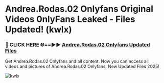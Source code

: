 # Andrea.Rodas.02 Onlyfans Original Videos 0nlyFans Leaked - Files Updated! (kwlx)

<h3>🔴 CLICK HERE 🌐==►► <a href="https://tinyurl.com/ehrbuxhb" rel="nofollow">Andrea.Rodas.02 Onlyfans Updated Files</a></h3>

Get Andrea.Rodas.02 Onlyfans and all content. Now you can access all videos and pictures of Andrea.Rodas.02 Onlyfans. New Updated Files 2025!

[![kwlx](https://i.imgur.com/lVYEuWS.gif)](https://tinyurl.com/ehrbuxhb)
